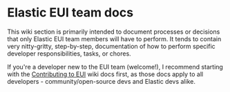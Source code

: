 # Elastic EUI team docs

This wiki section is primarily intended to document processes or decisions that only Elastic EUI team members will have to perform. It tends to contain very nitty-gritty, step-by-step, documentation of how to perform specific developer responsibilities, tasks, or chores.

If you're a developer new to the EUI team (welcome!), I recommend starting with the [Contributing to EUI](../contributing-to-eui/) wiki docs first, as those docs apply to all developers - community/open-source devs and Elastic devs alike.
